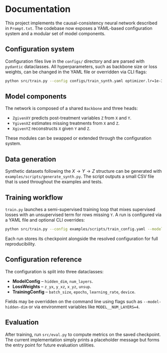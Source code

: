# Documentation

This project implements the causal-consistency neural network described in `Prompt.txt`. The codebase now exposes a YAML-based configuration system and a modular set of model components.

## Configuration system
Configuration files live in the `configs/` directory and are parsed with `pydantic` dataclasses. All hyperparameters, such as backbone size or loss weights, can be changed in the YAML file or overridden via CLI flags:

```bash
python src/train.py --config configs/train_synth.yaml optimizer.lr=1e-3
```

## Model components
The network is composed of a shared `Backbone` and three heads:

- `ZgivenXY` predicts post-treatment variables `Z` from `X` and `Y`.
- `YgivenXZ` estimates missing treatments from `X` and `Z`.
- `XgivenYZ` reconstructs `X` given `Y` and `Z`.

These modules can be swapped or extended through the configuration system.

## Data generation
Synthetic datasets following the $X \to Y \to Z$ structure can be generated with
`examples/scripts/generate_synth.py`. The script outputs a small CSV file that is
used throughout the examples and tests.

## Training workflow
`train.py` launches a semi-supervised training loop that mixes supervised losses
with an unsupervised term for rows missing `Y`. A run is configured via a YAML
file and optional CLI overrides:

```bash
python src/train.py --config examples/scripts/train_config.yaml --model-hidden-dim 16
```

Each run stores its checkpoint alongside the resolved configuration for full
reproducibility.

## Configuration reference
The configuration is split into three dataclasses:

- **ModelConfig** – `hidden_dim`, `num_layers`.
- **LossWeights** – `z_yx`, `y_xz`, `x_yz`, `unsup`.
- **TrainingConfig** – `batch_size`, `epochs`, `learning_rate`, `device`.

Fields may be overridden on the command line using flags such as
`--model-hidden-dim` or via environment variables like `MODEL__NUM_LAYERS=4`.

## Evaluation
After training, run `src/eval.py` to compute metrics on the saved checkpoint.
The current implementation simply prints a placeholder message but forms the
entry point for future evaluation utilities.
